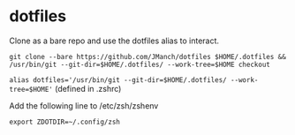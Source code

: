 # dotfiles

Clone as a bare repo and use the dotfiles alias to interact.

`git clone --bare https://github.com/JManch/dotfiles $HOME/.dotfiles && /usr/bin/git --git-dir=$HOME/.dotfiles/ --work-tree=$HOME checkout`

`alias dotfiles='/usr/bin/git --git-dir=$HOME/.dotfiles/ --work-tree=$HOME'` (defined in .zshrc)

Add the following line to /etc/zsh/zshenv

`export ZDOTDIR=~/.config/zsh`

